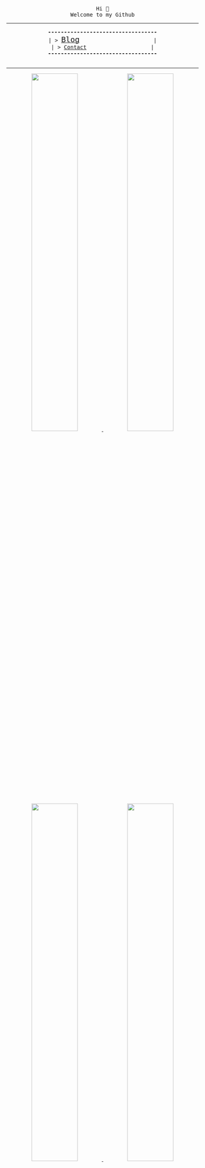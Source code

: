 
<!-- had to do this weird formatting because nice formatting leaver uneeded spacing -->
<pre><div align="center">
Hi 👋
Welcome to my Github
<hr /><b>----------------------------------</b>
| > <a href="https://antony.cloud"><font size="+2">Blog</font></a>                       |
| > <a href="https://antony.contact">Contact</a>                    |
<b>----------------------------------</b>
</div>
</pre>

<hr />

<div align="center">
  <a href="https://antony.cloud">
    <img src="https://cards.antony.cloud/cloud" style="width: 49%; height: auto;" />
  </a>
  <a href="https://antony.contact">
    <img src="https://cards.antony.cloud/contact" style="width: 49%; height: auto;" />
  </a>
  <a href="https://github.com/antony1060">
    <img src="https://cards.antony.cloud/github" style="width: 49%; height: auto;" />
  </a>
  <a href="https://antony.domains">
    <img src="https://cards.antony.cloud/domains" style="width: 49%; height: auto;" />
  </a>
</div>

<div align="center">
  <sub>I use Arch btw. hehe</sub>
</div>
